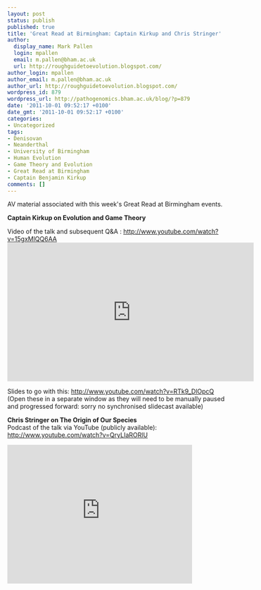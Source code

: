 ```yaml
---
layout: post
status: publish
published: true
title: 'Great Read at Birmingham: Captain Kirkup and Chris Stringer'
author:
  display_name: Mark Pallen
  login: mpallen
  email: m.pallen@bham.ac.uk
  url: http://roughguidetoevolution.blogspot.com/
author_login: mpallen
author_email: m.pallen@bham.ac.uk
author_url: http://roughguidetoevolution.blogspot.com/
wordpress_id: 879
wordpress_url: http://pathogenomics.bham.ac.uk/blog/?p=879
date: '2011-10-01 09:52:17 +0100'
date_gmt: '2011-10-01 09:52:17 +0100'
categories:
- Uncategorized
tags:
- Denisovan
- Neanderthal
- University of Birmingham
- Human Evolution
- Game Theory and Evolution
- Great Read at Birmingham
- Captain Benjamin Kirkup
comments: []
---
```

<p>AV material associated with this week's Great Read at Birmingham events.</p>
<p><b>Captain Kirkup on Evolution and Game Theory</b></p>
<p>Video of the talk and subsequent Q&amp;A : <a href="http://www.youtube.com/watch?v=15gxMlQQ6AA">http://www.youtube.com/watch?v=15gxMlQQ6AA</a><br />
<iframe width="560" height="315" src="http://www.youtube.com/embed/15gxMlQQ6AA" frameborder="0" allowfullscreen=""></iframe></p>
<p>Slides to go with this: <a href="http://www.youtube.com/watch?v=RTk9_DlOpcQ">http://www.youtube.com/watch?v=RTk9_DlOpcQ</a><br />
(Open these in a separate window as they will need to be manually paused and progressed forward: sorry no synchronised slidecast available)</p>
<p><b>Chris Stringer on The Origin of Our Species</b><br />
Podcast of the talk via YouTube (publicly available): <a href="http://www.youtube.com/watch?v=QryLIaRORlU">http://www.youtube.com/watch?v=QryLIaRORlU</a></p>
<div><iframe width="420" height="315" src="http://www.youtube.com/embed/QryLIaRORlU" frameborder="0" allowfullscreen=""></iframe>
</div>

